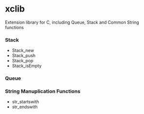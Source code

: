 xclib
=====

Extension library for C, including Queue, Stack and Common String functions 

### Stack

* Stack_new
* Stack_push
* Stack_pop
* Stack_isEmpty 

### Queue

### String Manuplication Functions

* str_startswith
* str_endswith

